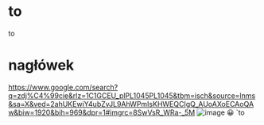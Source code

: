 # to
to
# nagłówek
https://www.google.com/search?q=zdj%C4%99cie&rlz=1C1GCEU_plPL1045PL1045&tbm=isch&source=lnms&sa=X&ved=2ahUKEwiY4ubZvJL9AhWPmIsKHWEQCIgQ_AUoAXoECAoQAw&biw=1920&bih=969&dpr=1#imgrc=8SwVsR_WRa-_5M
![image](https://user-images.githubusercontent.com/125269846/218457622-7b376c1f-16f8-44e8-ada9-7e5cc14f3e61.png)
😀
`to
